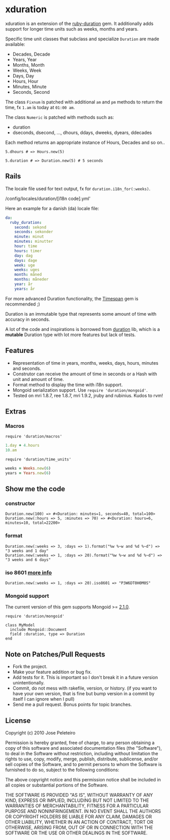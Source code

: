 xduration
=============

xduration is an extension of the [ruby-duration](https://github.com/peleteiro/ruby-duration) gem. It additionally adds support for longer time units such as weeks, months and years. 

Specific time unit classes that subclass and specialize `Duration` are made available:

* Decades, Decade
* Years, Year
* Months, Month
* Weeks, Week
* Days, Day
* Hours, Hour
* Minutes, Minute
* Seconds, Second

The class `Fixnum` is patched with additional `am` and `pm` methods to return the time, fx `1.am` is today at `01:00 am`.

The class `Numeric` is patched with methods such as:

* duration
* dseconds, dsecond, ..., dhours, ddays, dweeks, dyears, ddecades

Each method returns an appropriate instance of Hours, Decades and so on..

`5.dhours # => Hours.new(5)`

`5.duration # => Duration.new(5) # 5 seconds` 

## Rails

The locale file used for text output, fx for `duration.i18n_for(:weeks)`.

/config/locales/duration/[i18n code].yml'

Here an example for a danish (da) locale file:

```yaml
da:
  ruby_duration:
    second: sekond
    seconds: sekonder
    minute: minut
    minutes: minutter
    hour: time
    hours: timer
    day: dag
    days: dage
    week: uge
    weeks: uges
    month: måned
    months: måneder
    year: år
    years: år
```

For more advanced Duration functionality, the [Timespan](https://github.com/kristianmandrup/timespan) gem is recommended ;)

Duration is an immutable type that represents some amount of time with accuracy in seconds.

A lot of the code and inspirations is borrowed from [duration](http://rubyforge.org/projects/duration) 
lib, which is a **mutable** Duration type with lot more features but lack of tests.


Features
--------

  * Representation of time in years, months, weeks, days, hours, minutes and seconds.
  * Construtor can receive the amount of time in seconds or a Hash with unit and amount of time.
  * Format method to display the time with i18n support.
  * Mongoid serialization support. Use `require 'duration/mongoid'`.
  * Tested on mri 1.8.7, ree 1.8.7, mri 1.9.2, jruby and rubinius. Kudos to rvm!

Extras
---------

### Macros

`require 'duration/macros'`

```ruby
1.day + 4.hours
10.am
```

`require 'duration/time_units'`

```ruby
weeks = Weeks.new(6)
years = Years.new(6)
```


Show me the code
----------------

### constructor

    Duration.new(100) => #<Duration: minutes=1, seconds=40, total=100>
    Duration.new(:hours => 5, :minutes => 70) => #<Duration: hours=6, minutes=10, total=22200>

### format

    Duration.new(:weeks => 3, :days => 1).format("%w %~w and %d %~d") => "3 weeks and 1 day"
    Duration.new(:weeks => 1, :days => 20).format("%w %~w and %d %~d") => "3 weeks and 6 days"

### iso 8601 [more info](http://en.wikipedia.org/wiki/ISO_8601#Durations)

    Duration.new(:weeks => 1, :days => 20).iso8601 => "P3W6DT0H0M0S"

### Mongoid support
The current version of this gem supports Mongoid >= [2.1.0](https://github.com/mongoid/mongoid). 

    require 'duration/mongoid'

    class MyModel
      include Mongoid::Document
      field :duration, type => Duration
    end


Note on Patches/Pull Requests
-----------------------------

  * Fork the project.
  * Make your feature addition or bug fix.
  * Add tests for it. This is important so I don't break it in a
    future version unintentionally.
  * Commit, do not mess with rakefile, version, or history.
    (if you want to have your own version, that is fine but bump version in a commit by itself I can ignore when I pull)
  * Send me a pull request. Bonus points for topic branches.


License
---------
Copyright (c) 2010 Jose Peleteiro

Permission is hereby granted, free of charge, to any person obtaining
a copy of this software and associated documentation files (the
"Software"), to deal in the Software without restriction, including
without limitation the rights to use, copy, modify, merge, publish,
distribute, sublicense, and/or sell copies of the Software, and to
permit persons to whom the Software is furnished to do so, subject to
the following conditions:

The above copyright notice and this permission notice shall be
included in all copies or substantial portions of the Software.

THE SOFTWARE IS PROVIDED "AS IS", WITHOUT WARRANTY OF ANY KIND,
EXPRESS OR IMPLIED, INCLUDING BUT NOT LIMITED TO THE WARRANTIES OF
MERCHANTABILITY, FITNESS FOR A PARTICULAR PURPOSE AND
NONINFRINGEMENT. IN NO EVENT SHALL THE AUTHORS OR COPYRIGHT HOLDERS BE
LIABLE FOR ANY CLAIM, DAMAGES OR OTHER LIABILITY, WHETHER IN AN ACTION
OF CONTRACT, TORT OR OTHERWISE, ARISING FROM, OUT OF OR IN CONNECTION
WITH THE SOFTWARE OR THE USE OR OTHER DEALINGS IN THE SOFTWARE.
